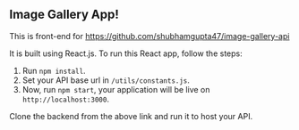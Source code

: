 ## Image Gallery App!

This is front-end for https://github.com/shubhamgupta47/image-gallery-api

It is built using React.js. To run this React app, follow the steps:

1.  Run `npm install`.
2.  Set your API base url in `/utils/constants.js`.
3.  Now, run `npm start`, your application will be live on `http://localhost:3000`.

Clone the backend from the above link and run it to host your API.
